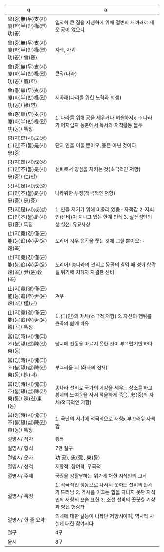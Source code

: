 q | a
---|---
曾(중)無(무)支(지)廈(하)半(반)椽(연)功(공)		| 일직히 큰 집을 지탱하기 위해 절반의 서까래로 세운 공이 없으니
曾(중)無(무)支(지)廈(하)半(반)椽(연)功(공)/ 曾(중)		| 자책, 자괴
曾(중)無(무)支(지)廈(하)半(반)椽(연)功(공)/ 廈(하)		| 큰집(나라)
曾(중)無(무)支(지)廈(하)半(반)椽(연)功(공)/ 椽(연)		| 서까래(나라를 위한 노력과 희생)
曾(중)無(무)支(지)廈(하)半(반)椽(연)功(공)/ 특징		| 1. 나라를 위해 공을 세우거나 벼슬하지x -> 나라가 어지럽자 농촌에서 독서와 저작활동 몰두
只(지)是(시)成(성)仁(인)不(불)是(시)忠(중)		| 단지 인을 이울 뿐이오, 충은 아닌 것이다
只(지)是(시)成(성)仁(인)不(불)是(시)忠(중)/ 仁(인)		| 선비로서 양심을 지키는 것(소극적인 저항)
​只(지)是(시)成(성)仁(인)不(불)是(시)忠(중)/ 忠(중)		| 나라위한 투쟁(적극적인 저항)
只(지)是(시)成(성)仁(인)不(불)是(시)忠(중)/ 특징		| 1. 인을 지키기 위해 머물러 있음- 자책감 2. 지식인(선비)이 지니고 있는 한계 인식 3. 살신성인의 삶 실천: 유교사상
止(지)竟(경)僅(근)能(능)追(추)尹(윤)穀(곡)		| 도리어 겨우 윤곡을 쫓는 것에 그칠 뿐이오: -
止(지)竟(경)僅(근)能(능)追(추)尹(윤)穀(곡)/ 尹(윤)穀(곡)		| 도리어/ 송나라의 관리로 몽골의 침입 때 성이 함락될 위기에 처하자 자결한 선비
止(지)竟(경)僅(근)能(능)追(추)尹(윤)穀(곡)/ 僅(근)		| 겨우
止(지)竟(경)僅(근)能(능)追(추)尹(윤)穀(곡)/ 특징		| 1. 仁(인)의 자세(소극적 저항) 2. 자신의 행위를 윤곡의 삶에 비유
當(당)時(시)愧(괴)不(불)躡(섭)陳(진)東(동)		| 당시에 진동을 따르지 못한 것이 부끄럽기만 하다
當(당)時(시)愧(괴)不(불)躡(섭)陳(진)東(동)/ 愧(괴)		| 부끄러울 괴 (화자의 정서)
當(당)時(시)愧(괴)不(불)躡(섭)陳(진)東(동)/ 陳(진)東(동)		| 송나라 선비로 국가의 기강을 세우는 상소를 하고 황제의 노여움을 사서 억울하게 죽음, 忠(중)의 자세(적극적인 저항)
當(당)時(시)愧(괴)不(불)躡(섭)陳(진)東(동)/ 특징		| 1. 극난의 시기에 적극적으로 저항x 부끄러워 자책함
절명시/ 작자		| 황현
절명시/ ​형식		| 7언 절구
절명시/ 운자		| 功(공)​, 忠(중)​, 東(동)​
절명시/ 성격		| 저항적, 참여적, 우국적
절명시/ 주제		| 국권을 강탈당하는 위기에 처한 지식인의 고뇌
절명시/ 특징		| 1. 적극적인 행동으로 나서지 못하는 선비의 한계가 드러남 2. 역사를 이끄는 힘을 지니지 못한 지식인의 저항의 모습 표현 3. 조선 선비의 꿋꿋한 기상과 정신 형상화
절명시/ 한 줄 요약		| 외세에 대한 갈등이 나타난 저항시이며, 역사적 사실에 대한 참여시다
절구		| 4구
울시		| 8구
